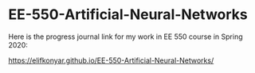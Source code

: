 # EE-550-Artificial-Neural-Networks

Here is the progress journal link for my work in EE 550 course in Spring 2020:

https://elifkonyar.github.io/EE-550-Artificial-Neural-Networks/
